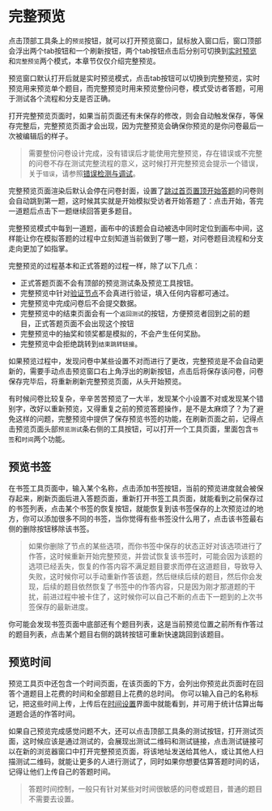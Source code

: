 # 完整预览

点击顶部工具条上的`预览`按钮，就可以打开预览窗口，鼠标放入窗口后，窗口顶部会浮出两个tab按钮和一个刷新按钮，两个tab按钮点击后分别可切换到[实时预览](./realtime.md)和`完整预览`两个模式，本章节仅仅介绍完整预览。

预览窗口默认打开后就是实时预览模式，点击tab按钮可以切换到完整预览，实时预览用来预览单个题目，而完整预览时用来预览整份问卷，模式受访者答题，可用于测试各个流程和分支是否正确。


打开完整预览页面时，如果当前页面还有未保存的修改，则会自动触发保存，等保存完整后，完整预览页面才会出现，因为完整预览会确保你预览的是你问卷最后一次被编辑后的样子。

> 需要整份问卷设计完成，没有错误后才能使用完整预览，存在错误或不完整的问卷不存在测试完整流程的意义，这时候打开完整预览会提示一个错误，关于`错误`，请参照[错误检测与调试](../advance-topic/debug.md)。

完整预览页面渲染后默认会停在问卷封面，设置了[跳过首页置顶开始答题](../nodes/start.md)的问卷则会自动跳到第一题，这时候其实就是开始模拟受访者开始答题了：点击开始，答完一道题后点击下一题继续回答更多题目。

完整预览模式中每到一道题，画布中的该题会自动被选中同时定位到画布中间，这样能让你在模拟答题的过程中立刻知道当前做到了哪一题，对问卷题目流程和分支走向更加了如指掌。

完整预览的过程基本和正式答题的过程一样，除了以下几点：
+ 正式答题页面不会有顶部的预览测试条及预览工具按钮。
+ 完整预览中针对[验证节点](../nodes/verify.md)不会真进行验证，填入任何内容都可通过。
+ 完整预览中完成问卷后不会提交数据。
+ 完整预览中的结束页面会有一个`返回测试`的按钮，方便预览者回到之前的题目，正式答题页面不会出现这个按钮
+ 完整预览中的抽奖和领奖都是模拟的，不会产生任何奖励。
+ 完整预览中会拒绝跳转到`结束跳转链接`。

如果预览过程中，发现问卷中某些设置不对而进行了更改，完整预览是不会自动更新的，需要手动点击预览窗口右上角浮出的刷新按钮，点击后将保存该问卷，问卷保存完毕后，将重新刷新完整预览页面，从头开始预览。

有时候问卷比较复杂，辛辛苦苦预览了一大半，发现某个小设置不对或发现某个错别字，改好以重新预览，又得重复之前的预览答题操作，是不是太麻烦了？为了避免这样的问题，完整预览中提供了保存预览书签的功能，在刷新页面之前，记得点击预览页面头部`预览测试`条右侧的工具按钮，可以打开一个工具页面，里面包含`书签`和`时间`两个功能。

## 预览书签
在书签工具页面中，输入某个名称，点击添加书签按钮，当前的预览进度就会被保存起来，刷新页面后进入答题页面，重新打开书签工具页面，就能看到之前保存过的书签列表，点击某个书签的恢复按钮，就能恢复到该书签保存的上次预览过的地方，你可以添加很多不同的书签，当你觉得有些书签没什么用了，点击该书签最右侧的删除按钮移除该书签。

> 如果你删除了节点的某些选项，而你书签中保存的状态正好对该选项进行了作答，这时候重新开始完整预览，并尝试恢复该书签时，可能会因为该题的选项已经丢失，恢复的作答内容不满足题目要求而停在这道题目，导致导入失败，这时候你可以手动重新作答该题，然后继续后续的题目，然后你会发现，后续的题目依然恢复了书签中的作答内容，只是因为刚才那道题的干扰，前进过程中被卡住了，这时候你可以自己不断的点击下一题到的上次书签保存的最新进度。

你可能会发现书签页面中底部还有个题目列表，这是当前预览位置之前所有作答过的题目列表，点击某个题目右侧的跳转按钮可重新快速跳回到该题目。

## 预览时间
预览工具页中还包含一个时间页面，在该页面的下方，会列出你预览此页面时在回答个道题目上花费的时间和全部题目上花费的总时间。
你可以输入自己的名称标记，把这些时间上传，上传后在[时间设置](../timing/concept.md)界面中就能看到，并可用于统计估算出每道题合适的作答时间。

如果自己预览完成感觉问题不大，还可以点击顶部工具条的测试按钮，打开测试页面，这时候应该是通过测试的，会展现出测试二维码和测试链接，点击测试链接可以在新的浏览器窗口中打开完整预览页面，将该地址发送给其他人，或让其他人扫描测试二维码，就能让更多的人进行测试了，同时如果你想要估算答题时间的话，记得让他们上传自己的答题时间。

> 答题时间控制，一般只有针对某些对时间很敏感的问卷或题目，普通的题目不需要去设置。